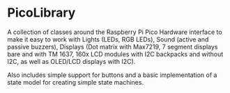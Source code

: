 # PicoLibrary

A collection of classes around the Raspberry Pi Pico Hardware interface to make it easy to 
work with Lights (LEDs, RGB LEDs), Sound (active and passive buzzers), Displays (Dot matrix 
with Max7219, 7 segment displays bare and with TM 1637, 160x LCD modules with I2C backpacks
and without I2C, as well as OLED/LCD displays with I2C).

Also includes simple support for buttons and a basic implementation of a state model for
creating simple state machines.

